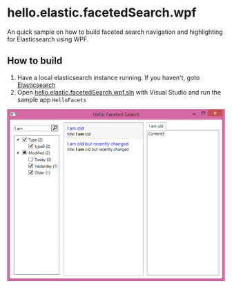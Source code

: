 # hello.elastic.facetedSearch.wpf

An quick sample on how to build faceted search navigation and highlighting for Elasticsearch using WPF.

## How to build

1. Have a local elasticsearch instance running. If you haven't, goto [Elasticsearch](https://www.elastic.co/downloads/elasticsearch)
2. Open [hello.elastic.facetedSearch.wpf.sln](hello.elastic.facetedSearch.wpf.sln) with Visual Studio and run the sample app `HelloFacets` 

![Screenshot of sample application](HelloFacets.png)


